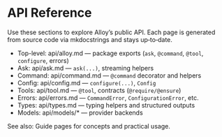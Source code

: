 # API Reference

Use these sections to explore Alloy’s public API. Each page is generated from source code via mkdocstrings and stays up‑to‑date.

- Top-level: api/alloy.md — package exports (`ask`, `@command`, `@tool`, `configure`, errors)
- Ask: api/ask.md — `ask(...)`, streaming helpers
- Command: api/command.md — `@command` decorator and helpers
- Config: api/config.md — `configure(...)`, `Config`
- Tools: api/tool.md — `@tool`, contracts (`@require/@ensure`)
- Errors: api/errors.md — `CommandError`, `ConfigurationError`, etc.
- Types: api/types.md — typing helpers and structured outputs
- Models: api/models/* — provider backends

See also: Guide pages for concepts and practical usage.

